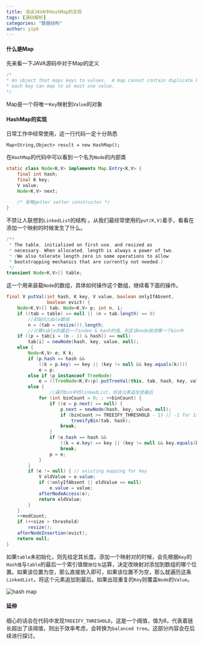 ```yaml
---
title: 浅谈JAVA中HashMap的实现
tags: [源码解析]
categories: "数据结构"
author: yip6
---
```


#### 什么是Map ####
先来看一下JAVA源码中对于Map的定义
````java
/*
* An object that maps keys to values.  A map cannot contain duplicate keys;
* each key can map to at most one value.
*/
````
Map是一个将唯一`Key`映射到`Value`的对象
#### HashMap的实现 ####
日常工作中经常使用，这一行代码一定十分熟悉
````
Map<String,Object> result = new HashMap();
````
在`HashMap`的代码中可以看到一个名为`Node`的内部类
````java
static class Node<K,V> implements Map.Entry<K,V> {
    final int hash;
    final K key;
    V value;
    Node<K,V> next;
    
    /* 省略getter setter constructor */
}
````
不禁让人联想到`LinkedList`的结构	。从我们最经常使用的`put(K,V)`着手，看看在添加一个映射的时候发生了什么。
````java
/**
 * The table, initialized on first use, and resized as
 * necessary. When allocated, length is always a power of two.
 * (We also tolerate length zero in some operations to allow
 * bootstrapping mechanics that are currently not needed.)
 */
transient Node<K,V>[] table;
````

这一个用来装载`Node`的数组，具体如何操作这个数组，继续看下面的操作。

````java
final V putVal(int hash, K key, V value, boolean onlyIfAbsent,
               boolean evict) {
    Node<K,V>[] tab; Node<K,V> p; int n, i;
    if ((tab = table) == null || (n = tab.length) == 0)
        //初始化table数组
        n = (tab = resize()).length;
        //计算table的最后一个index & hash的值，判定该node放进哪一个bin中    
    if ((p = tab[i = (n - 1) & hash]) == null)
        tab[i] = newNode(hash, key, value, null);    
    else {
        Node<K,V> e; K k;
        if (p.hash == hash &&
            ((k = p.key) == key || (key != null && key.equals(k))))
            e = p;
        else if (p instanceof TreeNode)
            e = ((TreeNode<K,V>)p).putTreeVal(this, tab, hash, key, value);
        else {
        		//遍历bin中的linkedList，将该元素追加至最后
            for (int binCount = 0; ; ++binCount) {
                if ((e = p.next) == null) {
                    p.next = newNode(hash, key, value, null);
                    if (binCount >= TREEIFY_THRESHOLD - 1) // -1 for 1st
                        treeifyBin(tab, hash);
                    break;
                }
                if (e.hash == hash &&
                    ((k = e.key) == key || (key != null && key.equals(k))))
                    break;
                p = e;
            }
        }
        if (e != null) { // existing mapping for key
            V oldValue = e.value;
            if (!onlyIfAbsent || oldValue == null)
                e.value = value;
            afterNodeAccess(e);
            return oldValue;
        }
    }
    ++modCount;
    if (++size > threshold)
        resize();
    afterNodeInsertion(evict);
    return null;
}

````
如果`table`未初始化，则先给定其长度。添加一个映射对的时候，会先根据`Key`的`Hash值`与`table`的最后一个索引值做`按位与`运算，决定改映射对添加到数组的哪个位置。如果该位置为空，那么直接放入即可，如果该位置不为空，那么就遍历这条`LinkedList`，将这个元素追加到最后。如果出现重复的`Key`则覆盖`Node`的`Value`。

![hash map](https://wx3.sinaimg.cn/mw690/b17c16cbly1fns2sqb302j21kw0y24qq.jpg)

#### 延伸 ####
细心的话会在代码中发现`TREEIFY_THRESHOLD`，这是一个阈值，值为8，代表着链长超出了该阈值，则出于效率考虑，会转换为`balanced tree`。这部分内容会在后续进行探讨。



